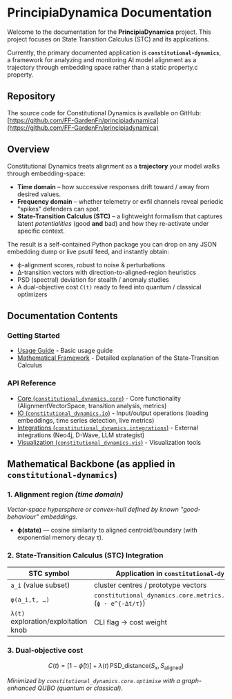 # PrincipiaDynamica Documentation

Welcome to the documentation for the **PrincipiaDynamica** project. This project focuses on State Transition Calculus (STC) and its applications.

Currently, the primary documented application is **`constitutional-dynamics`**, a framework for analyzing and monitoring AI model alignment as a trajectory through embedding space rather than a static property.c property.

## Repository

The source code for Constitutional Dynamics is available on GitHub: [https://github.com/FF-GardenFn/principiadynamica](https://github.com/FF-GardenFn/principiadynamica)

## Overview

Constitutional Dynamics treats alignment as a **trajectory** your model walks through embedding-space:

* **Time domain** – how successive responses drift toward / away from desired values.  
* **Frequency domain** – whether telemetry or exfil channels reveal periodic "spikes" defenders can spot.  
* **State-Transition Calculus (STC)** – a lightweight formalism that captures latent *potentialities* (good **and** bad) and how they re-activate under specific context.

The result is a self-contained Python package you can drop on any JSON embedding dump or live psutil feed, and instantly obtain:

* ϕ-alignment scores, robust to noise & perturbations  
* Δ-transition vectors with direction-to-aligned-region heuristics  
* PSD (spectral) deviation for stealth / anomaly studies  
* A dual-objective cost `C(t)` ready to feed into quantum / classical optimizers

## Documentation Contents

### Getting Started
- [Usage Guide](usage.md) - Basic usage guide
- [Mathematical Framework](mathematical_framework.md) - Detailed explanation of the State-Transition Calculus

### API Reference
- [Core (`constitutional_dynamics.core`)](api/core.md) - Core functionality (AlignmentVectorSpace, transition analysis, metrics)
- [IO (`constitutional_dynamics.io`)](api/io.md) - Input/output operations (loading embeddings, time series detection, live metrics)
- [Integrations (`constitutional_dynamics.integrations`)](api/integrations.md) - External integrations (Neo4j, D-Wave, LLM strategist)
- [Visualization (`constitutional_dynamics.vis`)](api/vis.md) - Visualization tools

## Mathematical Backbone (as applied in `constitutional-dynamics`)

### 1. Alignment region *(time domain)*
*Vector-space hypersphere or convex-hull defined by known "good-behaviour" embeddings.*

* **ϕ(state)** — cosine similarity to aligned centroid/boundary (with exponential memory decay τ).

### 2. State-Transition Calculus (STC) Integration
| STC symbol | Application in `constitutional-dynamics` |
|------------|--------------------------------------------|
| `a_i` (value subset) | cluster centres / prototype vectors |
| `φ(a_i,t, …)` | `constitutional_dynamics.core.metrics.activation()` (`ϕ · e^{-Δt/τ}`) | | Residual potentiality `b(a_res)` | robustness perturbation samples |
| `λ(t)` exploration/exploitation knob | CLI flag → cost weight |

### 3. Dual-objective cost

$$
C(t)=\bigl[1-\bar{\phi}(t)\bigr]\;+\;\lambda(t)\,\text{PSD\_distance}(S_x,S_{\text{aligned}})
$$

*Minimized by `constitutional_dynamics.core.optimise` with a graph-enhanced QUBO (quantum or classical).*